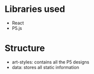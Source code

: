 # Libraries used

- React
- P5.js

# Structure

- art-styles: contains all the P5 designs
- data: stores all static information
